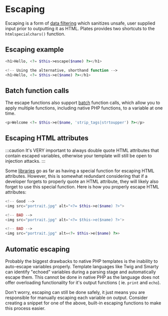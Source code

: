# Escaping

Escaping is a form of [data filtering](http://www.phptherightway.com/#data_filtering) which sanitizes unsafe, user
supplied input prior to outputting it as HTML. Plates provides two shortcuts to the `htmlspecialchars()` function.

## Escaping example

```php
<h1>Hello, <?= $this->escape($name) ?></h1>

<!-- Using the alternative, shorthand function -->
<h1>Hello, <?= $this->e($name) ?></h1>
```

## Batch function calls

The escape functions also support [batch](functions.md) function calls, which allow you to apply multiple functions,
including native PHP functions, to a variable at one time.

```php
<p>Welcome <?= $this->e($name, 'strip_tags|strtoupper') ?></p>
```

## Escaping HTML attributes

:::caution
It's VERY important to always double quote HTML attributes that contain escaped variables, otherwise your template will
still be open to injection attacks.
:::

Some [libraries](http://framework.zend.com/manual/2.1/en/modules/zend.escaper.escaping-html-attributes.html) go as far
as having a special function for escaping HTML attributes. However, this is somewhat redundant considering that if a
developer forgets to properly quote an HTML attribute, they will likely also forget to use this special function. Here
is how you properly escape HTML attributes:

```php
<!-- Good -->
<img src="portrait.jpg" alt="<?= $this->e($name) ?>">

<!-- BAD -->
<img src="portrait.jpg" alt='<?= $this->e($name) ?>'>

<!-- BAD -->
<img src="portrait.jpg" alt=<?= $this->e($name) ?>>
```

## Automatic escaping

Probably the biggest drawbacks to native PHP templates is the inability to auto-escape variables properly. Template
languages like Twig and Smarty can identify "echoed" variables during a parsing stage and automatically escape them.
This cannot be done in native PHP as the language does not offer overloading functionality for it's output functions (
ie. `print` and `echo`).

Don't worry, escaping can still be done safely, it just means you are responsible for manually escaping each variable on
output. Consider creating a snippet for one of the above, built-in escaping functions to make this process easier.
